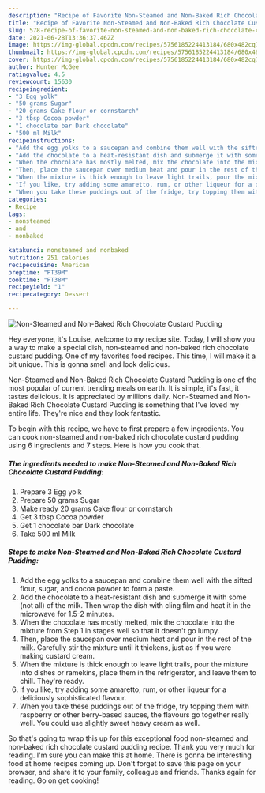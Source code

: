 ```yaml
---
description: "Recipe of Favorite Non-Steamed and Non-Baked Rich Chocolate Custard Pudding"
title: "Recipe of Favorite Non-Steamed and Non-Baked Rich Chocolate Custard Pudding"
slug: 578-recipe-of-favorite-non-steamed-and-non-baked-rich-chocolate-custard-pudding
date: 2021-06-28T13:36:37.462Z
image: https://img-global.cpcdn.com/recipes/5756185224413184/680x482cq70/non-steamed-and-non-baked-rich-chocolate-custard-pudding-recipe-main-photo.jpg
thumbnail: https://img-global.cpcdn.com/recipes/5756185224413184/680x482cq70/non-steamed-and-non-baked-rich-chocolate-custard-pudding-recipe-main-photo.jpg
cover: https://img-global.cpcdn.com/recipes/5756185224413184/680x482cq70/non-steamed-and-non-baked-rich-chocolate-custard-pudding-recipe-main-photo.jpg
author: Hunter McGee
ratingvalue: 4.5
reviewcount: 15630
recipeingredient:
- "3 Egg yolk"
- "50 grams Sugar"
- "20 grams Cake flour or cornstarch"
- "3 tbsp Cocoa powder"
- "1 chocolate bar Dark chocolate"
- "500 ml Milk"
recipeinstructions:
- "Add the egg yolks to a saucepan and combine them well with the sifted flour, sugar, and cocoa powder to form a paste."
- "Add the chocolate to a heat-resistant dish and submerge it with some (not all) of the milk. Then wrap the dish with cling film and heat it in the microwave for 1.5-2 minutes."
- "When the chocolate has mostly melted, mix the chocolate into the mixture from Step 1 in stages well so that it doesn&#39;t go lumpy."
- "Then, place the saucepan over medium heat and pour in the rest of the milk. Carefully stir the mixture until it thickens, just as if you were making custard cream."
- "When the mixture is thick enough to leave light trails, pour the mixture into dishes or ramekins, place them in the refrigerator, and leave them to chill. They&#39;re ready."
- "If you like, try adding some amaretto, rum, or other liqueur for a deliciously sophisticated flavour."
- "When you take these puddings out of the fridge, try topping them with raspberry or other berry-based sauces, the flavours go together really well. You could use slightly sweet heavy cream as well."
categories:
- Recipe
tags:
- nonsteamed
- and
- nonbaked

katakunci: nonsteamed and nonbaked 
nutrition: 251 calories
recipecuisine: American
preptime: "PT39M"
cooktime: "PT38M"
recipeyield: "1"
recipecategory: Dessert

---
```



![Non-Steamed and Non-Baked Rich Chocolate Custard Pudding](https://img-global.cpcdn.com/recipes/5756185224413184/680x482cq70/non-steamed-and-non-baked-rich-chocolate-custard-pudding-recipe-main-photo.jpg)

Hey everyone, it's Louise, welcome to my recipe site. Today, I will show you a way to make a special dish, non-steamed and non-baked rich chocolate custard pudding. One of my favorites food recipes. This time, I will make it a bit unique. This is gonna smell and look delicious.



Non-Steamed and Non-Baked Rich Chocolate Custard Pudding is one of the most popular of current trending meals on earth. It is simple, it's fast, it tastes delicious. It is appreciated by millions daily. Non-Steamed and Non-Baked Rich Chocolate Custard Pudding is something that I've loved my entire life. They're nice and they look fantastic.


To begin with this recipe, we have to first prepare a few ingredients. You can cook non-steamed and non-baked rich chocolate custard pudding using 6 ingredients and 7 steps. Here is how you cook that.

<!--inarticleads1-->

##### The ingredients needed to make Non-Steamed and Non-Baked Rich Chocolate Custard Pudding:

1. Prepare 3 Egg yolk
1. Prepare 50 grams Sugar
1. Make ready 20 grams Cake flour or cornstarch
1. Get 3 tbsp Cocoa powder
1. Get 1 chocolate bar Dark chocolate
1. Take 500 ml Milk




<!--inarticleads2-->

##### Steps to make Non-Steamed and Non-Baked Rich Chocolate Custard Pudding:

1. Add the egg yolks to a saucepan and combine them well with the sifted flour, sugar, and cocoa powder to form a paste.
1. Add the chocolate to a heat-resistant dish and submerge it with some (not all) of the milk. Then wrap the dish with cling film and heat it in the microwave for 1.5-2 minutes.
1. When the chocolate has mostly melted, mix the chocolate into the mixture from Step 1 in stages well so that it doesn&#39;t go lumpy.
1. Then, place the saucepan over medium heat and pour in the rest of the milk. Carefully stir the mixture until it thickens, just as if you were making custard cream.
1. When the mixture is thick enough to leave light trails, pour the mixture into dishes or ramekins, place them in the refrigerator, and leave them to chill. They&#39;re ready.
1. If you like, try adding some amaretto, rum, or other liqueur for a deliciously sophisticated flavour.
1. When you take these puddings out of the fridge, try topping them with raspberry or other berry-based sauces, the flavours go together really well. You could use slightly sweet heavy cream as well.




So that's going to wrap this up for this exceptional food non-steamed and non-baked rich chocolate custard pudding recipe. Thank you very much for reading. I'm sure you can make this at home. There is gonna be interesting food at home recipes coming up. Don't forget to save this page on your browser, and share it to your family, colleague and friends. Thanks again for reading. Go on get cooking!
